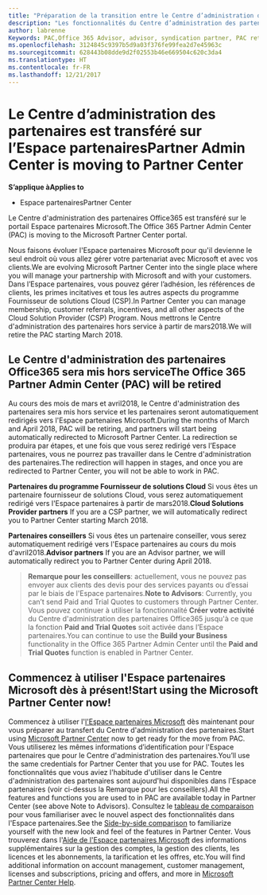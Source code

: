 ```yaml
---
title: "Préparation de la transition entre le Centre d’administration des partenaires et l'Espace partenaires | Espace partenaires"
description: "Les fonctionnalités du Centre d’administration des partenaires Office365 sont transférées sur l'Espace partenaires."
author: labrenne
Keywords: PAC,Office 365 Advisor, advisor, syndication partner, PAC retire, PAC retiring
ms.openlocfilehash: 3124845c9397b5d9a03f376fe99fea2d7e45963c
ms.sourcegitcommit: 628443b08dde9d2f02553b46e669504c620c3da4
ms.translationtype: HT
ms.contentlocale: fr-FR
ms.lasthandoff: 12/21/2017
---
```

# <a name="partner-admin-center-is-moving-to-partner-center"></a><span data-ttu-id="cc4c0-103">Le Centre d’administration des partenaires est transféré sur l’Espace partenaires</span><span class="sxs-lookup"><span data-stu-id="cc4c0-103">Partner Admin Center is moving to Partner Center</span></span>

**<span data-ttu-id="cc4c0-104">S’applique à</span><span class="sxs-lookup"><span data-stu-id="cc4c0-104">Applies to</span></span>**

-  <span data-ttu-id="cc4c0-105">Espace partenaires</span><span class="sxs-lookup"><span data-stu-id="cc4c0-105">Partner Center</span></span>

<span data-ttu-id="cc4c0-106">Le Centre d'administration des partenaires Office365 est transféré sur le portail Espace partenaires Microsoft.</span><span class="sxs-lookup"><span data-stu-id="cc4c0-106">The Office 365 Partner Admin Center (PAC) is moving to the Microsoft Partner Center portal.</span></span>

<span data-ttu-id="cc4c0-107">Nous faisons évoluer l'Espace partenaires Microsoft pour qu'il devienne le seul endroit où vous allez gérer votre partenariat avec Microsoft et avec vos clients.</span><span class="sxs-lookup"><span data-stu-id="cc4c0-107">We are evolving Microsoft Partner Center into the single place where you will manage your partnership with Microsoft and with your customers.</span></span> <span data-ttu-id="cc4c0-108">Dans l’Espace partenaires, vous pouvez gérer l’adhésion, les références de clients, les primes incitatives et tous les autres aspects du programme Fournisseur de solutions Cloud (CSP).</span><span class="sxs-lookup"><span data-stu-id="cc4c0-108">In Partner Center you can manage membership, customer referrals, incentives, and all other aspects of the Cloud Solution Provider (CSP) Program.</span></span> <span data-ttu-id="cc4c0-109">Nous mettrons le Centre d'administration des partenaires hors service à partir de mars2018.</span><span class="sxs-lookup"><span data-stu-id="cc4c0-109">We will retire the PAC starting March 2018.</span></span>

## <a name="the-office-365-partner-admin-center-pac-will-be-retired"></a><span data-ttu-id="cc4c0-110">Le Centre d'administration des partenaires Office365 sera mis hors service</span><span class="sxs-lookup"><span data-stu-id="cc4c0-110">The Office 365 Partner Admin Center (PAC) will be retired</span></span>

<span data-ttu-id="cc4c0-111">Au cours des mois de mars et avril2018, le Centre d'administration des partenaires sera mis hors service et les partenaires seront automatiquement redirigés vers l'Espace partenaires Microsoft.</span><span class="sxs-lookup"><span data-stu-id="cc4c0-111">During the months of March and April 2018, PAC will be retiring, and partners will start being automatically redirected to Microsoft Partner Center.</span></span> <span data-ttu-id="cc4c0-112">La redirection se produira par étapes, et une fois que vous serez redirigé vers l’Espace partenaires, vous ne pourrez pas travailler dans le Centre d'administration des partenaires.</span><span class="sxs-lookup"><span data-stu-id="cc4c0-112">The redirection will happen in stages, and once you are redirected to Partner Center, you will not be able to work in PAC.</span></span> 

<span data-ttu-id="cc4c0-113">**Partenaires du programme Fournisseur de solutions Cloud** Si vous êtes un partenaire fournisseur de solutions Cloud, vous serez automatiquement redirigé vers l'Espace partenaires à partir de mars2018.</span><span class="sxs-lookup"><span data-stu-id="cc4c0-113">**Cloud Solutions Provider partners** If you are a CSP partner, we will automatically redirect you to Partner Center starting March 2018.</span></span> 

<span data-ttu-id="cc4c0-114">**Partenaires conseillers** Si vous êtes un partenaire conseiller, vous serez automatiquement redirigé vers l'Espace partenaires au cours du mois d'avril2018.</span><span class="sxs-lookup"><span data-stu-id="cc4c0-114">**Advisor partners** If you are an Advisor partner, we will automatically redirect you to Partner Center during April 2018.</span></span>

><span data-ttu-id="cc4c0-115">**Remarque pour les conseillers**: actuellement, vous ne pouvez pas envoyer aux clients des devis pour des services payants ou d’essai par le biais de l'Espace partenaires.</span><span class="sxs-lookup"><span data-stu-id="cc4c0-115">**Note to Advisors**:  Currently, you can’t send Paid and Trial Quotes to customers through Partner Center.</span></span>  <span data-ttu-id="cc4c0-116">Vous pouvez continuer à utiliser la fonctionnalité **Créer votre activité** du Centre d'administration des partenaires Office365 jusqu'à ce que la fonction **Paid and Trial Quotes** soit activée dans l’Espace partenaires.</span><span class="sxs-lookup"><span data-stu-id="cc4c0-116">You can continue to use the **Build your Business** functionality in the Office 365 Partner Admin Center until the **Paid and Trial Quotes** function is enabled in Partner Center.</span></span>

## <a name="start-using-the-microsoft-partner-center-now"></a><span data-ttu-id="cc4c0-117">Commencez à utiliser l'Espace partenaires Microsoft dès à présent!</span><span class="sxs-lookup"><span data-stu-id="cc4c0-117">Start using the Microsoft Partner Center now!</span></span>

<span data-ttu-id="cc4c0-118">Commencez à utiliser l'[l'Espace partenaires Microsoft](https://partnercenter.microsoft.com/) dès maintenant pour vous préparer au transfert du Centre d'administration des partenaires.</span><span class="sxs-lookup"><span data-stu-id="cc4c0-118">Start using [Microsoft Partner Center](https://partnercenter.microsoft.com/)  now to get ready for the move from PAC.</span></span>  <span data-ttu-id="cc4c0-119">Vous utiliserez les mêmes informations d’identification pour l'Espace partenaires que pour le Centre d'administration des partenaires.</span><span class="sxs-lookup"><span data-stu-id="cc4c0-119">You’ll use the same credentials for Partner Center that you use for PAC.</span></span> <span data-ttu-id="cc4c0-120">Toutes les fonctionnalités que vous aviez l'habitude d'utiliser dans le Centre d'administration des partenaires sont aujourd'hui disponibles dans l'Espace partenaires (voir ci-dessus la Remarque pour les conseillers).</span><span class="sxs-lookup"><span data-stu-id="cc4c0-120">All the features and functions you are used to in PAC are available today in Partner Center (see above Note to Advisors).</span></span> <span data-ttu-id="cc4c0-121">Consultez le [tableau de comparaison](moving-from-pac-to-pc.md) pour vous familiariser avec le nouvel aspect des fonctionnalités dans l'Espace partenaires.</span><span class="sxs-lookup"><span data-stu-id="cc4c0-121">See the [Side-by-side comparison](moving-from-pac-to-pc.md)  to familiarize yourself with the new look and feel of the features in Partner Center.</span></span>  <span data-ttu-id="cc4c0-122">Vous trouverez dans l'[Aide de l'Espace partenaires Microsoft](https://partnercenter.microsoft.com/partner/help) des informations supplémentaires sur la gestion des comptes, la gestion des clients, les licences et les abonnements, la tarification et les offres, etc.</span><span class="sxs-lookup"><span data-stu-id="cc4c0-122">You will find additional information on account management, customer management, licenses and subscriptions, pricing and offers, and more in [Microsoft Partner Center Help](https://partnercenter.microsoft.com/partner/help).</span></span>

 